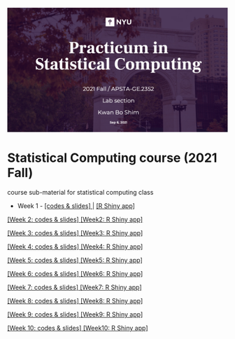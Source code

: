 ![main](main1.png)

# Statistical Computing course (2021 Fall)
course sub-material for statistical computing class

  - Week 1 - [ [codes & slides] ](https://github.com/JosephKBS/21fall_statcomp/tree/main/w1) | [ [R Shiny app] ](https://apsta.shinyapps.io/StatCompWeek1/)

[ [Week 2: codes & slides] ](https://github.com/JosephKBS/21fall_statcomp/tree/main/w2)[ [Week2: R Shiny app] ](https://apsta.shinyapps.io/StatCompWeek2/)

[ [Week 3: codes & slides] ](https://github.com/JosephKBS/21fall_statcomp/tree/main/w3)[ [Week3: R Shiny app] ](https://apsta.shinyapps.io/StatCompWeek3/)

[ [Week 4: codes & slides] ](https://github.com/JosephKBS/21fall_statcomp/tree/main/w4)[ [Week4: R Shiny app] ](https://apsta.shinyapps.io/StatCompWeek4/)

[ [Week 5: codes & slides] ](https://github.com/JosephKBS/21fall_statcomp/tree/main/w5)[ [Week5: R Shiny app] ](https://apsta.shinyapps.io/StatCompWeek5/)

[ [Week 6: codes & slides] ](https://github.com/JosephKBS/21fall_statcomp/tree/main/w6) [ [Week6: R Shiny app] ](https://apsta.shinyapps.io/StatCompWeek6/)

[ [Week 7: codes & slides] ](https://github.com/JosephKBS/21fall_statcomp/tree/main/w7) [ [Week7: R Shiny app] ](https://apsta.shinyapps.io/StatCompWeek7/)

[ [Week 8: codes & slides] ](https://github.com/JosephKBS/21fall_statcomp/tree/main/w8) [ [Week8: R Shiny app] ](https://apsta.shinyapps.io/StatCompWeek8/)

[ [Week 9: codes & slides] ](https://github.com/JosephKBS/21fall_statcomp/tree/main/w9) [ [Week9: R Shiny app] ](https://apsta.shinyapps.io/StatCompWeek9/)

[ [Week 10: codes & slides] ](https://github.com/JosephKBS/21fall_statcomp/tree/main/w10) [ [Week10: R Shiny app] ](https://apsta.shinyapps.io/StatCompWeek10/)
